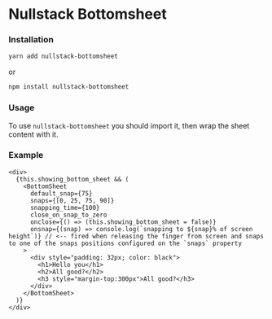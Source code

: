 # Nullstack Bottomsheet

### Installation

```bash
yarn add nullstack-bottomsheet
```

or

```bash
npm install nullstack-bottomsheet
```

### Usage

To use `nullstack-bottomsheet` you should import it, then wrap the sheet content with it.

### Example

```tsx
<div>
  {this.showing_bottom_sheet && (
    <BottomSheet
      default_snap={75}
      snaps={[0, 25, 75, 90]}
      snapping_time={100}
      close_on_snap_to_zero
      onclose={() => (this.showing_bottom_sheet = false)}
      onsnap={(snap) => console.log(`snapping to ${snap}% of screen height`)} // <-- fired when releasing the finger from screen and snaps to one of the snaps positions configured on the `snaps` property
    >
      <div style="padding: 32px; color: black">
        <h1>Hello you</h1>
        <h2>All good?</h2>
        <h3 style="margin-top:300px">All good?</h3>
      </div>
    </BottomSheet>
  )}
</div>
```
